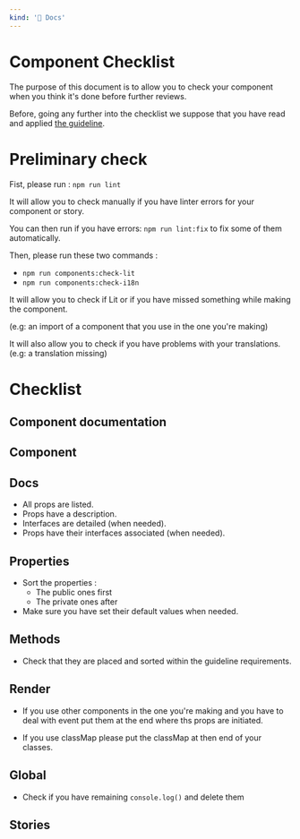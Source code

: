 ```yaml
---
kind: '📌 Docs'
---
```

# Component Checklist

The purpose of this document is to allow you to check your component when you think it's done before further reviews.

Before, going any further into the checklist we suppose that you have read and applied [the guideline](https://www.clever-cloud.com/doc/clever-components/?path=/docs/%F0%9F%93%8C-docs-web-components-guidelines-at-clever-cloud--page).


# Preliminary check

Fist, please run : `npm run lint`

It will allow you to check manually if you have linter errors for your component or story.

You can then run if you have errors: `npm run lint:fix` to fix some of them automatically. 

Then, please run these two commands :
* `npm run components:check-lit`
* `npm run components:check-i18n`

It will allow you to check if Lit or if you have missed something while making the component.

(e.g: an import of a component that you use in the one you're making)

It will also allow you to check if you have problems with your translations. (e.g: a translation missing)

# Checklist

## Component documentation 

## Component

## Docs

* All props are listed.
* Props have a description.
* Interfaces are detailed (when needed).
* Props have their interfaces associated (when needed).

## Properties 
* Sort the properties : 
    * The public ones first
    * The private ones after
* Make sure you have set their default values when needed.    
    

## Methods

* Check that they are placed and sorted within the guideline requirements.

## Render 

* If you use other components in the one you're making and you have to deal with event put them at the end
where ths props are initiated.
  
* If you use classMap please put the classMap at then end of your classes.

## Global

* Check if you have remaining `console.log()` and delete them


## Stories
